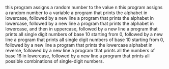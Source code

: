 this program assigns a random number to the value n
this program assigns a random number to a variable
 a program that prints the alphabet in lowercase, followed by a new line
a program that prints the alphabet in lowercase, followed by a new line
a program that prints the alphabet in lowercase, and then in uppercase, followed by a new line
a program that prints all single digit numbers of base 10 starting from 0, followed by a new line
a program that prints all single digit numbers of base 10 starting from 0, followed by a new line
 a program that prints the lowercase alphabet in reverse, followed by a new line
a program that prints all the numbers of base 16 in lowercase, followed by a new line
a program that prints all possible combinations of single-digit numbers.
